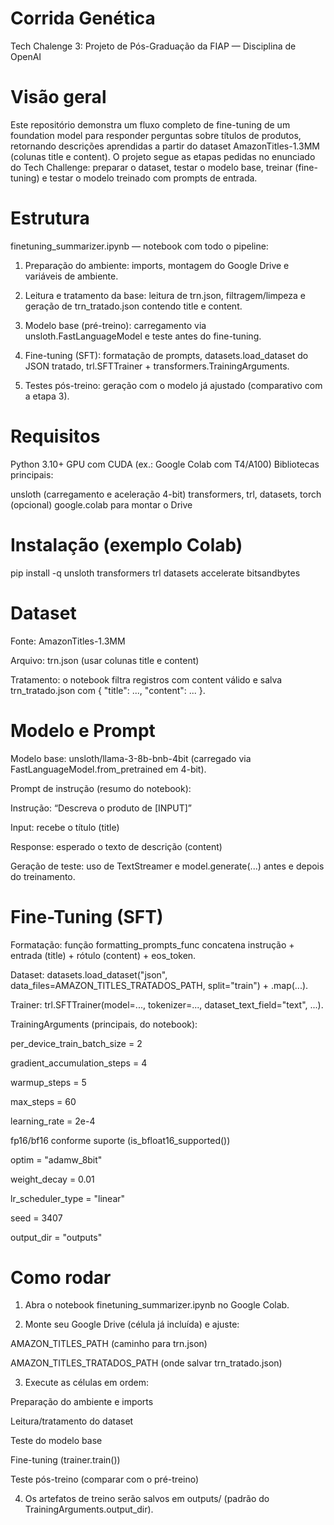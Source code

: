 # Corrida Genética
Tech Chalenge 3:
Projeto de Pós-Graduação da FIAP — Disciplina de OpenAI

# Visão geral

Este repositório demonstra um fluxo completo de fine-tuning de um foundation model para responder perguntas sobre títulos de produtos, retornando descrições aprendidas a partir do dataset AmazonTitles-1.3MM (colunas title e content). O projeto segue as etapas pedidas no enunciado do Tech Challenge: preparar o dataset, testar o modelo base, treinar (fine-tuning) e testar o modelo treinado com prompts de entrada.

# Estrutura

finetuning_summarizer.ipynb — notebook com todo o pipeline:

1. Preparação do ambiente: imports, montagem do Google Drive e variáveis de ambiente.

2. Leitura e tratamento da base: leitura de trn.json, filtragem/limpeza e geração de trn_tratado.json contendo title e content.

3. Modelo base (pré-treino): carregamento via unsloth.FastLanguageModel e teste antes do fine-tuning.

4. Fine-tuning (SFT): formatação de prompts, datasets.load_dataset do JSON tratado, trl.SFTTrainer + transformers.TrainingArguments.

5. Testes pós-treino: geração com o modelo já ajustado (comparativo com a etapa 3).

# Requisitos

Python 3.10+
GPU com CUDA (ex.: Google Colab com T4/A100)
Bibliotecas principais:

unsloth (carregamento e aceleração 4-bit)
transformers, trl, datasets, torch
(opcional) google.colab para montar o Drive

# Instalação (exemplo Colab)
pip install -q unsloth transformers trl datasets accelerate bitsandbytes

# Dataset

Fonte: AmazonTitles-1.3MM

Arquivo: trn.json (usar colunas title e content)

Tratamento: o notebook filtra registros com content válido e salva trn_tratado.json com { "title": ..., "content": ... }.

# Modelo e Prompt

Modelo base: unsloth/llama-3-8b-bnb-4bit (carregado via FastLanguageModel.from_pretrained em 4-bit).

Prompt de instrução (resumo do notebook):

Instrução: “Descreva o produto de [INPUT]”

Input: recebe o título (title)

Response: esperado o texto de descrição (content)

Geração de teste: uso de TextStreamer e model.generate(...) antes e depois do treinamento.

# Fine-Tuning (SFT)

Formatação: função formatting_prompts_func concatena instrução + entrada (title) + rótulo (content) + eos_token.

Dataset: datasets.load_dataset("json", data_files=AMAZON_TITLES_TRATADOS_PATH, split="train") + .map(...).

Trainer: trl.SFTTrainer(model=..., tokenizer=..., dataset_text_field="text", ...).

TrainingArguments (principais, do notebook):

per_device_train_batch_size = 2

gradient_accumulation_steps = 4

warmup_steps = 5

max_steps = 60

learning_rate = 2e-4

fp16/bf16 conforme suporte (is_bfloat16_supported())

optim = "adamw_8bit"

weight_decay = 0.01

lr_scheduler_type = "linear"

seed = 3407

output_dir = "outputs"

# Como rodar

1. Abra o notebook finetuning_summarizer.ipynb no Google Colab.

2. Monte seu Google Drive (célula já incluída) e ajuste:

  AMAZON_TITLES_PATH (caminho para trn.json)
  
  AMAZON_TITLES_TRATADOS_PATH (onde salvar trn_tratado.json)

3. Execute as células em ordem:

  Preparação do ambiente e imports
  
  Leitura/tratamento do dataset
  
  Teste do modelo base
  
  Fine-tuning (trainer.train())
  
  Teste pós-treino (comparar com o pré-treino)

4. Os artefatos de treino serão salvos em outputs/ (padrão do TrainingArguments.output_dir).
